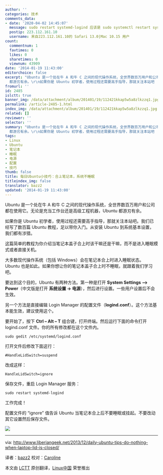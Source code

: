 ```yaml
---
author: ''
categories: 技术
comments_data:
- date: '2020-04-02 14:45:07'
  message: sudo restart systemd-logind 应该是 sudo systemctl restart systemd-logind
  postip: 223.112.161.10
  username: 来自223.112.161.10的 Safari 13.0|Mac 10.15 用户
count:
  commentnum: 1
  favtimes: 0
  likes: 0
  sharetimes: 0
  viewnum: 43909
date: '2014-01-19 11:43:00'
editorchoice: false
excerpt: "Ubuntu 是一个处在牛 A 和牛 C 之间的现代操作系统，全世界数百万用户和公司都在使用它。无论是充当工作台还是高级工程机器，Ubuntu
  都游刃有余。\r\n如果你是 Ubuntu 初学者，使用过程还需要高手指导，那就关注本站吧  ..."
fromurl: ''
id: 2485
islctt: true
banner_img: /data/attachment/album/201401/19/112421kkap5w5a8zlkzzq1.jpg
permalink: /article-2485-1.html
index_img: /data/attachment/album/201401/19/112421kkap5w5a8zlkzzq1.jpg.thumb.jpg
related: []
reviewer: ''
selector: ''
summary: "Ubuntu 是一个处在牛 A 和牛 C 之间的现代操作系统，全世界数百万用户和公司都在使用它。无论是充当工作台还是高级工程机器，Ubuntu
  都游刃有余。\r\n如果你是 Ubuntu 初学者，使用过程还需要高手指导，那就关注本站吧  ..."
tags:
- Linux
- Ubuntu
- 笔记本
- 睡眠
- 电源
- 配置
- 技巧
thumb: false
title: 每日Ubuntu小技巧：合上笔记本，系统不睡眠
titleindex_img: false
translator: bazz2
updated: '2014-01-19 11:43:00'
---
```


Ubuntu 是一个处在牛 A 和牛 C 之间的现代操作系统，全世界数百万用户和公司都在使用它。无论是充当工作台还是高级工程机器，Ubuntu 都游刃有余。


如果你是 Ubuntu 初学者，使用过程还需要高手指导，那就关注本站吧。我们已经写了数百篇 Ubuntu 教程，足以带你入门。从安装 Ubuntu 到系统基本设置，我们都有涉猎。


这篇简单的教程为你介绍当笔记本盖子合上时该干嘛还是干嘛，而不是进入睡眠模式或者直接关机。


大多数现代操作系统（包括 Windows）会在笔记本合上时进入睡眠状态。Ubuntu 也是如此。如果你想让你的笔记本盖子合上时不睡眠，就跟着我们学习吧。


要达到这个目的，Ubuntu 有两种方法。第一种是打开 **System Settings –> Power**（中文版是打开 **系统设置 -> 电源**），然后进行设置。一些用户设置后不会生效。


另一个方法是直接编辑 Login Manager 的配置文件（**logind.conf**）。这个方法基本能生效，建议使用这个。


要开始了，按下 **Ctrl – Alt – T** 组合键，打开终端。然后运行下面的命令打开 logind.conf 文件。你的所有修改都在这个文件内。



```
sudo gedit /etc/systemd/logind.conf

```

打开文件后修改下面这行：



```
#HandleLidSwitch=suspend

```

改成这样：



```
HandleLidSwitch=ignore

```

保存文件，重启 Login Manager 服务：



```
sudo restart systemd-logind

```

工作完成！


配置文件的 “ignore” 值告诉 Ubuntu 当笔记本合上后不要睡眠或挂起。不要改动其它设置然后保存文件。


![](/data/attachment/album/201401/19/112421kkap5w5a8zlkzzq1.jpg)




---


via: <http://www.liberiangeek.net/2013/12/daily-ubuntu-tips-do-nothing-when-laptop-lid-is-closed/>


译者：[bazz2](https://github.com/bazz2) 校对：[Caroline](https://github.com/carolinewuyan)


本文由 [LCTT](https://github.com/LCTT/TranslateProject) 原创翻译，[Linux中国](http://linux.cn/) 荣誉推出